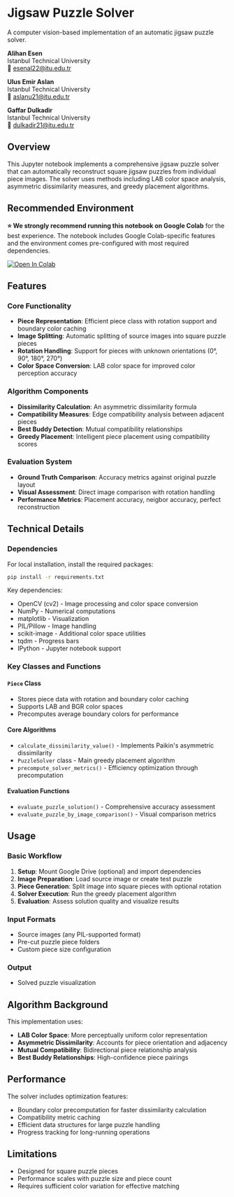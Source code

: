 # Jigsaw Puzzle Solver

A computer vision-based implementation of an automatic jigsaw puzzle solver.

**Alihan Esen**  
Istanbul Technical University  
📧 esenal22@itu.edu.tr

**Ulus Emir Aslan**  
Istanbul Technical University  
📧 aslanu21@itu.edu.tr

**Gaffar Dulkadir**  
Istanbul Technical University  
📧 dulkadir21@itu.edu.tr

## Overview

This Jupyter notebook implements a comprehensive jigsaw puzzle solver that can automatically reconstruct square jigsaw puzzles from individual piece images. The solver uses methods including LAB color space analysis, asymmetric dissimilarity measures, and greedy placement algorithms.

## Recommended Environment

**⭐ We strongly recommend running this notebook on Google Colab** for the best experience. The notebook includes Google Colab-specific features and the environment comes pre-configured with most required dependencies.

[![Open In Colab](https://colab.research.google.com/assets/colab-badge.svg)](https://colab.research.google.com/github/alhnesn/YZV416E_Project/blob/main/jigsaw_puzzle_solver.ipynb)

## Features

### Core Functionality
- **Piece Representation**: Efficient piece class with rotation support and boundary color caching
- **Image Splitting**: Automatic splitting of source images into square puzzle pieces
- **Rotation Handling**: Support for pieces with unknown orientations (0°, 90°, 180°, 270°)
- **Color Space Conversion**: LAB color space for improved color perception accuracy

### Algorithm Components
- **Dissimilarity Calculation**: An asymmetric dissimilarity formula
- **Compatibility Measures**: Edge compatibility analysis between adjacent pieces
- **Best Buddy Detection**: Mutual compatibility relationships
- **Greedy Placement**: Intelligent piece placement using compatibility scores

### Evaluation System
- **Ground Truth Comparison**: Accuracy metrics against original puzzle layout
- **Visual Assessment**: Direct image comparison with rotation handling
- **Performance Metrics**: Placement accuracy, neigbor accuracy, perfect reconstruction

## Technical Details

### Dependencies

For local installation, install the required packages:
```bash
pip install -r requirements.txt
```

Key dependencies:
- OpenCV (cv2) - Image processing and color space conversion
- NumPy - Numerical computations
- matplotlib - Visualization
- PIL/Pillow - Image handling
- scikit-image - Additional color space utilities
- tqdm - Progress bars
- IPython - Jupyter notebook support

### Key Classes and Functions

#### `Piece` Class
- Stores piece data with rotation and boundary color caching
- Supports LAB and BGR color spaces
- Precomputes average boundary colors for performance

#### Core Algorithms
- `calculate_dissimilarity_value()` - Implements Paikin's asymmetric dissimilarity
- `PuzzleSolver` class - Main greedy placement algorithm
- `precompute_solver_metrics()` - Efficiency optimization through precomputation

#### Evaluation Functions
- `evaluate_puzzle_solution()` - Comprehensive accuracy assessment
- `evaluate_puzzle_by_image_comparison()` - Visual comparison metrics

## Usage

### Basic Workflow
1. **Setup**: Mount Google Drive (optional) and import dependencies
2. **Image Preparation**: Load source image or create test puzzle
3. **Piece Generation**: Split image into square pieces with optional rotation
4. **Solver Execution**: Run the greedy placement algorithm
5. **Evaluation**: Assess solution quality and visualize results

### Input Formats
- Source images (any PIL-supported format)
- Pre-cut puzzle piece folders
- Custom piece size configuration

### Output
- Solved puzzle visualization

## Algorithm Background

This implementation uses:
- **LAB Color Space**: More perceptually uniform color representation
- **Asymmetric Dissimilarity**: Accounts for piece orientation and adjacency
- **Mutual Compatibility**: Bidirectional piece relationship analysis
- **Best Buddy Relationships**: High-confidence piece pairings

## Performance

The solver includes optimization features:
- Boundary color precomputation for faster dissimilarity calculation
- Compatibility metric caching
- Efficient data structures for large puzzle handling
- Progress tracking for long-running operations

## Limitations

- Designed for square puzzle pieces
- Performance scales with puzzle size and piece count
- Requires sufficient color variation for effective matching
 